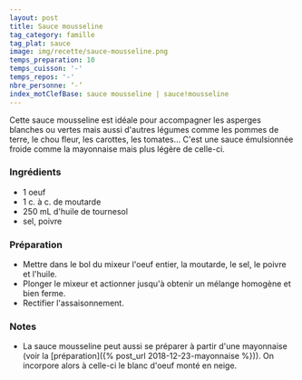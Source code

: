 ```yaml
---
layout: post
title: Sauce mousseline
tag_category: famille
tag_plat: sauce
image: img/recette/sauce-mousseline.png
temps_preparation: 10
temps_cuisson: '-'
temps_repos: '-'
nbre_personne: ‘-’
index_motClefBase: sauce mousseline | sauce!mousseline
---
```

Cette sauce mousseline est idéale pour accompagner les asperges blanches ou vertes mais aussi d'autres légumes comme les pommes de terre, le chou fleur, les carottes, les tomates... C'est une sauce émulsionnée froide comme la mayonnaise mais plus légère de celle-ci.

### Ingrédients
* 1 oeuf
* 1 c. à c. de moutarde
* 250 mL d'huile de tournesol
* sel, poivre


### Préparation
* Mettre dans le bol du mixeur l'oeuf entier, la moutarde, le sel, le poivre et l'huile.
* Plonger le mixeur et actionner jusqu'à obtenir un mélange homogène et bien ferme.
* Rectifier l'assaisonnement.

### Notes
* La sauce mousseline peut aussi se préparer à partir d'une mayonnaise (voir la [préparation]({% post_url 2018-12-23-mayonnaise %})). On incorpore alors à celle-ci le blanc d'oeuf monté en neige.
